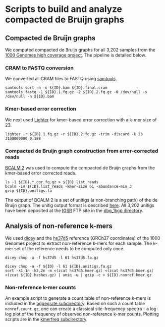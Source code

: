 # Scripts to build and analyze compacted de Bruijn graphs

## Compacted de Bruijn graphs

We computed compacted de Bruijn graphs for all 3,202 samples from the [1000 Genomes high coverage project](https://ftp.1000genomes.ebi.ac.uk/vol1/ftp/data_collections/1000G_2504_high_coverage/). The pipeline is detailed below.

### CRAM to FASTQ conversion

We converted all CRAM files to FASTQ using [samtools](https://github.com/samtools/samtools).

```
samtools sort -n -o ${ID}.bam ${ID}.final.cram
samtools fastq -1 ${ID}.1.fq.gz -2 ${ID}.2.fq.gz -0 /dev/null -s /dev/null -n ${ID}.bam
```

### Kmer-based error correction

We next used [Lighter](https://github.com/mourisl/Lighter) for kmer-based error correction with a k-mer size of 23.

`lighter -r ${ID}.1.fq.gz -r ${ID}.2.fq.gz -trim -discard -k 23 3100000000 0.188`

### Compacted de Bruijn graph construction from error-corrected reads

[BCALM 2](https://github.com/GATB/bcalm) was used to compute the compacted de Bruijn graphs from the kmer-based error corrected reads.

```
ls -1 ${ID}.*.cor.fq.gz > ${ID}.list_reads
bcalm -in ${ID}.list_reads -kmer-size 61 -abundance-min 3
gzip ${ID}.unitigs.fa
```

The output of BCALM 2 is a set of unitigs (a non-branching path) of the de Bruijn graph. The unitig output format is described [here](https://github.com/GATB/bcalm#output). All 3,202 unitigs have been deposited at the [IGSR](https://www.internationalgenome.org/) FTP site in the [dbg_1kgp directory](https://ftp.1000genomes.ebi.ac.uk/vol1/ftp/data_collections/1KG_ONT_VIENNA/release/v1.0/dbg_1kgp/).

## Analysis of non-reference k-mers

We used [dicey](https://github.com/gear-genomics/dicey) and the [hs37d5](https://ftp-trace.ncbi.nih.gov/1000genomes/ftp/technical/reference/phase2_reference_assembly_sequence/hs37d5.fa.gz) reference (GRCh37 coordinates) of the 1000 Genomes project to extract non-reference k-mers for each sample. The k-mer set of the reference needs to be computed only once.

`dicey chop -a -f hs37d5 -l 61 hs37d5.fa.gz`

```
dicey chop -a -f ${ID} -l 61 ${ID}.unitigs.fa.gz
sort -k1,1n -k2,2n -m <(zcat hs37d5.kmer.gz) <(zcat hs37d5.kmer.gz) <(zcat ${ID}.hashes.gz) | uniq -u | gzip -c > ${ID}.nonref.kmer.gz
```

### Non-reference k-mer counts

An example script to generate a count table of non-reference k-mers is included in the [aggegrate subdirectory](https://github.com/tobiasrausch/kmerdbg/aggregate). Based on such a count table `nonref.count.gz`, one can create a classical site-frequency spectra - a log-log plot of the frequency of observed non-reference k-mer counts. Plotting scripts are in the [kmerfreq subdirectory](https://github.com/tobiasrausch/kmerdbg/kmerfreq). 


